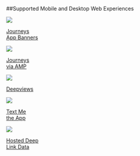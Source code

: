 ##Supported Mobile and Desktop Web Experiences

<div class="nav-wrap flex-wrap">
  <a href="/pages/web/journeys/">
    <div>
      <img src="../../../img/pages/resources/journey/journeys.png" />
      <p>Journeys<br/>App Banners</p>
    </div>
  </a>
  <a href="/pages/web/amp-journeys/">
  <div>
    <img src="../../../img/pages/resources/journey/journeys.png" />
    <p>Journeys<br/>via AMP</p>
  </div>
  </a>
  <a href="/pages/web/deep-views/">
    <div>
      <img src="../../../img/pages/deepviews/deepviews.png" />
      <p>Deepviews</p>
    </div>
  </a>
	<a href="/pages/web/text-me-the-app/">
    <div>
      <img src="../../../img/pages/text-me-the-app/text-app.png" />
      <p>Text Me<br/>the App</p>
    </div>
  </a>
	<a href="/pages/web/hosted-data/">
    <div>
      <img src="../../../img/pages/resources/journey/hosted-data.png" />
      <p>Hosted Deep<br/>Link Data</p>
    </div>
  </a>
</div>
